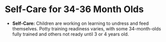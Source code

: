 
# Self-Care for 34-36 Month Olds

*   **Self-Care:** Children are working on learning to undress and feed themselves. Potty training readiness varies, with some 34-month-olds fully trained and others not ready until 3 or 4 years old.
